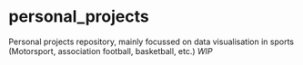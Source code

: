 # personal_projects
Personal projects repository, mainly focussed on data visualisation in sports (Motorsport, association football, basketball, etc.)
_WIP_
